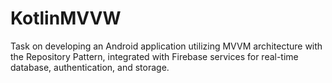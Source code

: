 # KotlinMVVW
Task on developing an Android application utilizing MVVM architecture with the Repository Pattern, integrated with Firebase services for real-time database, authentication, and storage.
